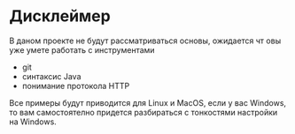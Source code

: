 # Дисклеймер

В даном проекте не будут рассматриваться основы, ожидается чт овы уже умете работать с инструментами

- git
- синтаксис Java
- понимание протокола HTTP

Все примеры будут приводится для Linux и MacOS, если у вас Windows, то вам самостоятелно придется разбираться с 
тонкостями настройки на Windows.